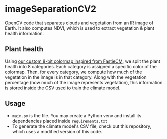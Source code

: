 # imageSeparationCV2
OpenCV code that separates clouds and vegetation from an IR image of Earth. It also computes NDVI, which is used to extract vegetation & plant health information.

## Plant health
Using [our custom 8-bit colormap inspired from FastieCM](https://github.com/Team-Octans-AstroPi/imageSeparationCV2/blob/main/octanscm.py),
we split the plant health into 8 categories. Each category is assigned a specific color of the colormap. Then, for every category,
we compute how much of the vegetation in the image is in that category. Along with the vegetation percentage (how much of the image represents vegetation),
this information is stored inside the CSV used to train the climate model.

## Usage
- `main.py` is the file. You may create a Python venv and install its dependencies placed inside `requirements.txt`
- To generate the climate model's CSV file, check out this repository, which uses a modified version of this code.


